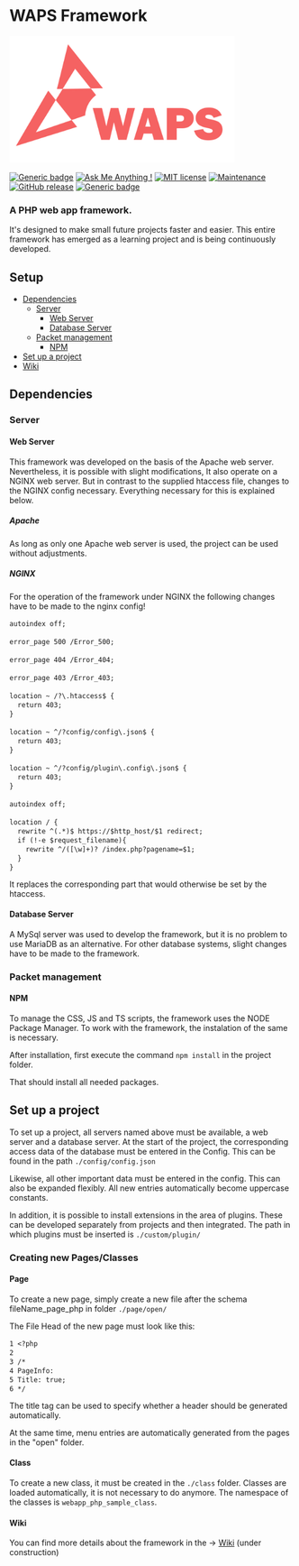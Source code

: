 # WAPS Framework

<img src="./framework.src/content/img/waps.png" alt="FrameWork Logo" width="400" />

[![Generic badge](https://img.shields.io/badge/Lead_Developer-JosunLP-black.svg?style=for-the-badge)](https://josunlp.de/)
[![Ask Me Anything !](https://img.shields.io/badge/Ask%20me-anything-1abc9c.svg?style=for-the-badge)](https://gitlab.com/JosunLP)
[![MIT license](https://img.shields.io/badge/License-MIT-blue.svg?style=for-the-badge)](https://gitlab.com/webapp-php-sample/framework/blob/master/LICENSE)
[![Maintenance](https://img.shields.io/badge/Maintained%3F-yes-green.svg?style=for-the-badge)](https://github.com/WebApp-PHP-Sample-Project/WepApp-PHP-Sample-Framework/graphs/commit-activity)
[![GitHub release](https://img.shields.io/github/tag/JosunLP/webapp_php_sample.svg?style=for-the-badge)](https://github.com/WebApp-PHP-Sample-Project/WepApp-PHP-Sample-Framework/releases)
[![Generic badge](https://img.shields.io/badge/Made_with-PHP-blue.svg?style=for-the-badge)](https://www.php.net/)

### A PHP web app framework.

It's designed to make small future projects faster and easier. This entire framework has emerged as a learning project and is being continuously developed.

## Setup

- [Dependencies](#dependencies)
    - [Server](#server)
        - [Web Server](#web-server)
        - [Database Server](#database-server)
    - [Packet management](#packet-management)
        - [NPM](#npm)
- [Set up a project](#set-up-a-project)
- [Wiki](#Wiki)

## Dependencies
### Server
#### Web Server

This framework was developed on the basis of the Apache web server. Nevertheless, it is possible with slight modifications,
It also operate on a NGINX web server. But in contrast to the supplied htaccess file, changes to the
NGINX config necessary. Everything necessary for this is explained below.

##### Apache
As long as only one Apache web server is used, the project can be used without adjustments.

##### NGINX
For the operation of the framework under NGINX the following changes have to be made to the nginx config!

    autoindex off;
    
    error_page 500 /Error_500;
    
    error_page 404 /Error_404;
    
    error_page 403 /Error_403;
    
    location ~ /?\.htaccess$ {
      return 403;
    }
    
    location ~ ^/?config/config\.json$ {
      return 403;
    }
    
    location ~ ^/?config/plugin\.config\.json$ {
      return 403;
    }
    
    autoindex off;
    
    location / {
      rewrite ^(.*)$ https://$http_host/$1 redirect;
      if (!-e $request_filename){
        rewrite ^/([\w]+)? /index.php?pagename=$1;
      }
    }
   
 It replaces the corresponding part that would otherwise be set by the htaccess.
 
#### Database Server
A MySql server was used to develop the framework, but it is no problem to use MariaDB as an alternative. For other database systems, slight changes have to be made to the framework.

### Packet management

#### NPM
To manage the CSS, JS and TS scripts, the framework uses the NODE Package Manager. To work with the framework, the instalation of the same is necessary.

After installation, first execute the command ```npm install``` in the project folder.

That should install all needed packages.

## Set up a project
To set up a project, all servers named above must be available, a web server and a database server.
At the start of the project, the corresponding access data of the database must be entered in the Config. This can be found in the path ```./config/config.json```

Likewise, all other important data must be entered in the config. This can also be expanded flexibly. All new entries automatically become uppercase constants.

In addition, it is possible to install extensions in the area of plugins. These can be developed separately from projects and then integrated. The path in which plugins must be inserted is ```./custom/plugin/```

### Creating new Pages/Classes
#### Page

To create a new page, simply create a new file after the schema fileName_page_php in folder ```./page/open/```

The File Head of the new page must look like this:

    1 <?php
    2 
    3 /*
    4 PageInfo:
    5 Title: true;
    6 */

The title tag can be used to specify whether a header should be generated automatically.

At the same time, menu entries are automatically generated from the pages in the "open" folder.

#### Class

To create a new class, it must be created in the ```./class``` folder. Classes are loaded automatically, it is not necessary to do anymore. The namespace of the classes is ```webapp_php_sample_class```.


#### Wiki
You can find more details about the framework in the -> [Wiki](#) (under construction)
